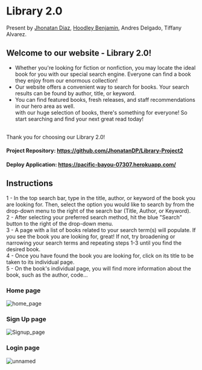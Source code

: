 # Library 2.0

Present by [Jhonatan Diaz](https://github.com/JhonatanDP/), [Hoodley Benjamin](https://github.com/Hoodgail), Andres Delgado, Tiffany Alvarez.
## Welcome to our website - Library 2.0! 

- Whether you're looking for fiction or nonfiction, you may locate the ideal book for you with our special search engine. Everyone can find a book they enjoy from our enormous collection! <br/>
- Our website offers a convenient way to search for books. Your search results can be found by author, title, or keyword. <br/>
- You can find featured books, fresh releases, and staff recommendations in our hero area as well. <br/>
with our huge selection of books, there's something for everyone! So start searching and find your next great read today! <br/>
<br/>
Thank you for choosing our Library 2.0! <br/>

#### Project Repository: https://github.com/JhonatanDP/Library-Project2
#### Deploy Application: https://pacific-bayou-07307.herokuapp.com/




## Instructions

1 - In the top search bar, type in the title, author, or keyword of the book you are looking for. Then, select the option you would like to search by from the drop-down menu to the right of the search bar (Title, Author, or Keyword). <br/>
2 -  After selecting your preferred search method, hit the blue "Search" button to the right of the drop-down menu. <br/>
3 - A page with a list of books related to your search term(s) will populate. If you see the book you are looking for, great! If not, try broadening or narrowing your search terms and repeating steps 1-3 until you find the desired book. <br/>
4 - Once you have found the book you are looking for, click on its title to be taken to its individual page. <br/>
5 - On the book's individual page, you will find more information about the book, such as the author, code... <br/>

### Home page


![home_page](https://user-images.githubusercontent.com/45743294/191878677-048b0391-68d5-4b17-ba11-f1c045b80e4e.png)

### Sign Up page

![Signup_page](https://user-images.githubusercontent.com/45743294/191879768-2f258ea5-0433-47ff-ada4-f7cc8206d04c.png)

### Login page

![unnamed](https://user-images.githubusercontent.com/45743294/191879873-7c38f81e-b20f-4995-bae2-5a4de40ef2bd.png)
